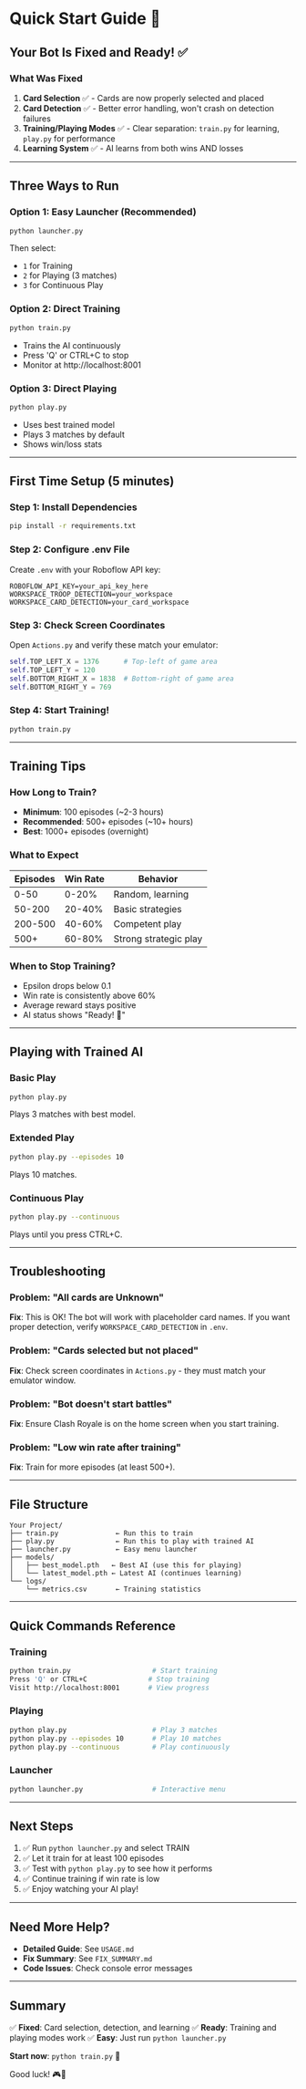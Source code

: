 # Quick Start Guide 🚀

## Your Bot Is Fixed and Ready! ✅

### What Was Fixed
1. **Card Selection** ✅ - Cards are now properly selected and placed
2. **Card Detection** ✅ - Better error handling, won't crash on detection failures  
3. **Training/Playing Modes** ✅ - Clear separation: `train.py` for learning, `play.py` for performance
4. **Learning System** ✅ - AI learns from both wins AND losses

---

## Three Ways to Run

### Option 1: Easy Launcher (Recommended)
```bash
python launcher.py
```
Then select:
- `1` for Training
- `2` for Playing (3 matches)
- `3` for Continuous Play

### Option 2: Direct Training
```bash
python train.py
```
- Trains the AI continuously
- Press 'Q' or CTRL+C to stop
- Monitor at http://localhost:8001

### Option 3: Direct Playing
```bash
python play.py
```
- Uses best trained model
- Plays 3 matches by default
- Shows win/loss stats

---

## First Time Setup (5 minutes)

### Step 1: Install Dependencies
```bash
pip install -r requirements.txt
```

### Step 2: Configure .env File
Create `.env` with your Roboflow API key:
```env
ROBOFLOW_API_KEY=your_api_key_here
WORKSPACE_TROOP_DETECTION=your_workspace
WORKSPACE_CARD_DETECTION=your_card_workspace
```

### Step 3: Check Screen Coordinates
Open `Actions.py` and verify these match your emulator:
```python
self.TOP_LEFT_X = 1376      # Top-left of game area
self.TOP_LEFT_Y = 120
self.BOTTOM_RIGHT_X = 1838  # Bottom-right of game area
self.BOTTOM_RIGHT_Y = 769
```

### Step 4: Start Training!
```bash
python train.py
```

---

## Training Tips

### How Long to Train?
- **Minimum**: 100 episodes (~2-3 hours)
- **Recommended**: 500+ episodes (~10+ hours)
- **Best**: 1000+ episodes (overnight)

### What to Expect
| Episodes | Win Rate | Behavior |
|----------|----------|----------|
| 0-50 | 0-20% | Random, learning |
| 50-200 | 20-40% | Basic strategies |
| 200-500 | 40-60% | Competent play |
| 500+ | 60-80% | Strong strategic play |

### When to Stop Training?
- Epsilon drops below 0.1
- Win rate is consistently above 60%
- Average reward stays positive
- AI status shows "Ready! 🚀"

---

## Playing with Trained AI

### Basic Play
```bash
python play.py
```
Plays 3 matches with best model.

### Extended Play
```bash
python play.py --episodes 10
```
Plays 10 matches.

### Continuous Play
```bash
python play.py --continuous
```
Plays until you press CTRL+C.

---

## Troubleshooting

### Problem: "All cards are Unknown"
**Fix**: This is OK! The bot will work with placeholder card names. If you want proper detection, verify `WORKSPACE_CARD_DETECTION` in `.env`.

### Problem: "Cards selected but not placed"
**Fix**: Check screen coordinates in `Actions.py` - they must match your emulator window.

### Problem: "Bot doesn't start battles"
**Fix**: Ensure Clash Royale is on the home screen when you start training.

### Problem: "Low win rate after training"
**Fix**: Train for more episodes (at least 500+).

---

## File Structure

```
Your Project/
├── train.py              ← Run this to train
├── play.py               ← Run this to play with trained AI
├── launcher.py           ← Easy menu launcher
├── models/
│   ├── best_model.pth   ← Best AI (use this for playing)
│   └── latest_model.pth ← Latest AI (continues learning)
└── logs/
    └── metrics.csv       ← Training statistics
```

---

## Quick Commands Reference

### Training
```bash
python train.py                    # Start training
Press 'Q' or CTRL+C               # Stop training
Visit http://localhost:8001       # View progress
```

### Playing
```bash
python play.py                     # Play 3 matches
python play.py --episodes 10       # Play 10 matches
python play.py --continuous        # Play continuously
```

### Launcher
```bash
python launcher.py                 # Interactive menu
```

---

## Next Steps

1. ✅ Run `python launcher.py` and select TRAIN
2. ✅ Let it train for at least 100 episodes
3. ✅ Test with `python play.py` to see how it performs
4. ✅ Continue training if win rate is low
5. ✅ Enjoy watching your AI play!

---

## Need More Help?

- **Detailed Guide**: See `USAGE.md`
- **Fix Summary**: See `FIX_SUMMARY.md`
- **Code Issues**: Check console error messages

---

## Summary

✅ **Fixed**: Card selection, detection, and learning
✅ **Ready**: Training and playing modes work
✅ **Easy**: Just run `python launcher.py`

**Start now**: `python train.py` 🚀

Good luck! 🎮🤖

